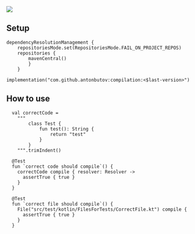 [![](https://jitpack.io/v/AntonButov/Compilation.svg)](https://jitpack.io/#AntonButov/Compilation)

## Setup

```
dependencyResolutionManagement {
	repositoriesMode.set(RepositoriesMode.FAIL_ON_PROJECT_REPOS)
	repositories {
		mavenCentral()
		}
	}

implementation("com.github.antonbutov:compilation:<$last-version>")
```
## How to use
```
  val correctCode =
    """
        class Test {
            fun test(): String {
                return "test"
            }
        }
    """.trimIndent()

  @Test
  fun `correct code should compile`() {
    correctCode compile { resolver: Resolver ->
      assertTrue { true }
    }
  }

  @Test
  fun `correct file should compile`() {
    File("src/test/kotlin/FilesForTests/CorrectFile.kt") compile {
      assertTrue { true }
    }
  }
```
